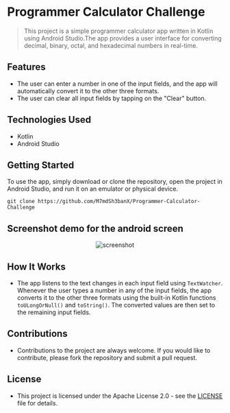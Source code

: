 # Programmer Calculator Challenge
> This project is a simple programmer calculator app written in Kotlin using Android Studio.The app provides a user interface for converting decimal, binary, octal, and hexadecimal numbers in real-time.

## Features
  - The user can enter a number in one of the input fields, and the app will automatically convert it to the other three formats.
  - The user can clear all input fields by tapping on the "Clear" button.

## Technologies Used
  - Kotlin
  - Android Studio

## Getting Started
To use the app, simply download or clone the repository, open the project in Android Studio, and run it on an emulator or physical device.
```git
git clone https://github.com/M7mdSh3banX/Programmer-Calculator-Challenge
```

## Screenshot demo for the android screen
<p align="center">
<img alt="screenshot" src="https://github.com/M7mdSh3banX/Programmer-Calculator-Challenge/blob/master/Screenshot%20Demo.jpeg">
</p>

## How It Works
  - The app listens to the text changes in each input field using ```TextWatcher```. Whenever the user types a number in any of the input fields, the app converts it to the other three formats using the built-in Kotlin functions ```toULongOrNull()``` and ```toString()```. The converted values are then set to the remaining input fields.

## Contributions
  - Contributions to the project are always welcome. If you would like to contribute, please fork the repository and submit a pull request.

## License
  - This project is licensed under the Apache License 2.0 - see the [LICENSE](https://github.com/M7mdSh3banX/Programmer-Calculator-Challenge/blob/master/LICENCE.md) file for details.
